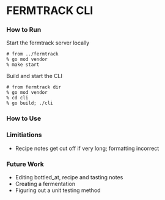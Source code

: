 # FERMTRACK CLI

### How to Run
Start the fermtrack server locally
```
# from ../fermtrack
% go mod vendor
% make start
```

Build and start the CLI
```
# from fermtrack dir
% go mod vendor
% cd cli
% go build; ./cli
```

### How to Use


### Limitiations
* Recipe notes get cut off if very long; formatting incorrect

### Future Work
* Editing bottled_at, recipe and tasting notes
* Creating a fermentation
* Figuring out a unit testing method
